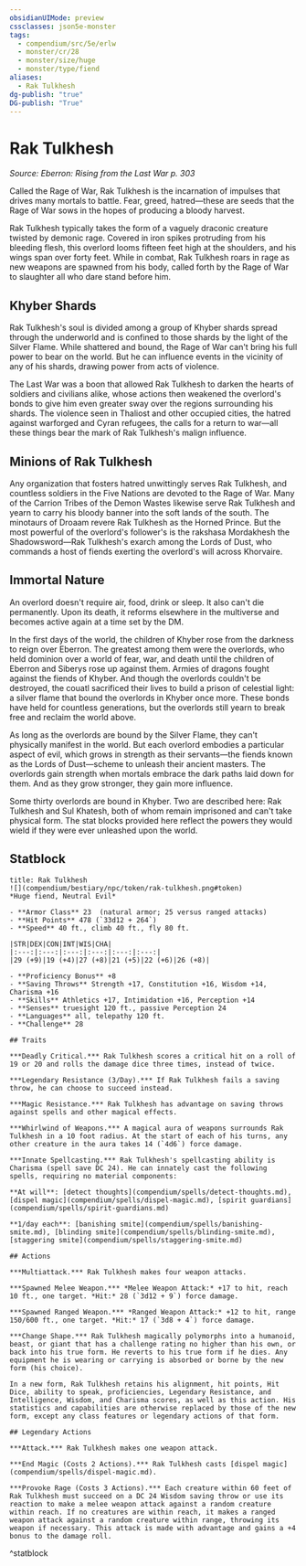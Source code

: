```yaml
---
obsidianUIMode: preview
cssclasses: json5e-monster
tags:
  - compendium/src/5e/erlw
  - monster/cr/28
  - monster/size/huge
  - monster/type/fiend
aliases:
  - Rak Tulkhesh
dg-publish: "true"
DG-publish: "True"
---
```

# Rak Tulkhesh
*Source: Eberron: Rising from the Last War p. 303*  

Called the Rage of War, Rak Tulkhesh is the incarnation of impulses that drives many mortals to battle. Fear, greed, hatred—these are seeds that the Rage of War sows in the hopes of producing a bloody harvest.

Rak Tulkhesh typically takes the form of a vaguely draconic creature twisted by demonic rage. Covered in iron spikes protruding from his bleeding flesh, this overlord looms fifteen feet high at the shoulders, and his wings span over forty feet. While in combat, Rak Tulkhesh roars in rage as new weapons are spawned from his body, called forth by the Rage of War to slaughter all who dare stand before him.

## Khyber Shards

Rak Tulkhesh's soul is divided among a group of Khyber shards spread through the underworld and is confined to those shards by the light of the Silver Flame. While shattered and bound, the Rage of War can't bring his full power to bear on the world. But he can influence events in the vicinity of any of his shards, drawing power from acts of violence.

The Last War was a boon that allowed Rak Tulkhesh to darken the hearts of soldiers and civilians alike, whose actions then weakened the overlord's bonds to give him even greater sway over the regions surrounding his shards. The violence seen in Thaliost and other occupied cities, the hatred against warforged and Cyran refugees, the calls for a return to war—all these things bear the mark of Rak Tulkhesh's malign influence.

## Minions of Rak Tulkhesh

Any organization that fosters hatred unwittingly serves Rak Tulkhesh, and countless soldiers in the Five Nations are devoted to the Rage of War. Many of the Carrion Tribes of the Demon Wastes likewise serve Rak Tulkhesh and yearn to carry his bloody banner into the soft lands of the south. The minotaurs of Droaam revere Rak Tulkhesh as the Horned Prince. But the most powerful of the overlord's follower's is the rakshasa Mordakhesh the Shadowsword—Rak Tulkhesh's exarch among the Lords of Dust, who commands a host of fiends exerting the overlord's will across Khorvaire.

## Immortal Nature

An overlord doesn't require air, food, drink or sleep. It also can't die permanently. Upon its death, it reforms elsewhere in the multiverse and becomes active again at a time set by the DM.

In the first days of the world, the children of Khyber rose from the darkness to reign over Eberron. The greatest among them were the overlords, who held dominion over a world of fear, war, and death until the children of Eberron and Siberys rose up against them. Armies of dragons fought against the fiends of Khyber. And though the overlords couldn't be destroyed, the couatl sacrificed their lives to build a prison of celestial light: a silver flame that bound the overlords in Khyber once more. These bonds have held for countless generations, but the overlords still yearn to break free and reclaim the world above.

As long as the overlords are bound by the Silver Flame, they can't physically manifest in the world. But each overlord embodies a particular aspect of evil, which grows in strength as their servants—the fiends known as the Lords of Dust—scheme to unleash their ancient masters. The overlords gain strength when mortals embrace the dark paths laid down for them. And as they grow stronger, they gain more influence.

Some thirty overlords are bound in Khyber. Two are described here: Rak Tulkhesh and Sul Khatesh, both of whom remain imprisoned and can't take physical form. The stat blocks provided here reflect the powers they would wield if they were ever unleashed upon the world.

## Statblock

```ad-statblock
title: Rak Tulkhesh
![](compendium/bestiary/npc/token/rak-tulkhesh.png#token)
*Huge fiend, Neutral Evil*

- **Armor Class** 23  (natural armor; 25 versus ranged attacks)
- **Hit Points** 478 (`33d12 + 264`)
- **Speed** 40 ft., climb 40 ft., fly 80 ft.

|STR|DEX|CON|INT|WIS|CHA|
|:---:|:---:|:---:|:---:|:---:|:---:|
|29 (+9)|19 (+4)|27 (+8)|21 (+5)|22 (+6)|26 (+8)|

- **Proficiency Bonus** +8
- **Saving Throws** Strength +17, Constitution +16, Wisdom +14, Charisma +16
- **Skills** Athletics +17, Intimidation +16, Perception +14
- **Senses** truesight 120 ft., passive Perception 24
- **Languages** all, telepathy 120 ft.
- **Challenge** 28

## Traits

***Deadly Critical.*** Rak Tulkhesh scores a critical hit on a roll of 19 or 20 and rolls the damage dice three times, instead of twice.

***Legendary Resistance (3/Day).*** If Rak Tulkhesh fails a saving throw, he can choose to succeed instead.

***Magic Resistance.*** Rak Tulkhesh has advantage on saving throws against spells and other magical effects.

***Whirlwind of Weapons.*** A magical aura of weapons surrounds Rak Tulkhesh in a 10 foot radius. At the start of each of his turns, any other creature in the aura takes 14 (`4d6`) force damage.

***Innate Spellcasting.*** Rak Tulkhesh's spellcasting ability is Charisma (spell save DC 24). He can innately cast the following spells, requiring no material components:

**At will**: [detect thoughts](compendium/spells/detect-thoughts.md), [dispel magic](compendium/spells/dispel-magic.md), [spirit guardians](compendium/spells/spirit-guardians.md)

**1/day each**: [banishing smite](compendium/spells/banishing-smite.md), [blinding smite](compendium/spells/blinding-smite.md), [staggering smite](compendium/spells/staggering-smite.md)

## Actions

***Multiattack.*** Rak Tulkhesh makes four weapon attacks.

***Spawned Melee Weapon.*** *Melee Weapon Attack:* +17 to hit, reach 10 ft., one target. *Hit:* 28 (`3d12 + 9`) force damage.

***Spawned Ranged Weapon.*** *Ranged Weapon Attack:* +12 to hit, range 150/600 ft., one target. *Hit:* 17 (`3d8 + 4`) force damage.

***Change Shape.*** Rak Tulkhesh magically polymorphs into a humanoid, beast, or giant that has a challenge rating no higher than his own, or back into his true form. He reverts to his true form if he dies. Any equipment he is wearing or carrying is absorbed or borne by the new form (his choice).

In a new form, Rak Tulkhesh retains his alignment, hit points, Hit Dice, ability to speak, proficiencies, Legendary Resistance, and Intelligence, Wisdom, and Charisma scores, as well as this action. His statistics and capabilities are otherwise replaced by those of the new form, except any class features or legendary actions of that form.

## Legendary Actions

***Attack.*** Rak Tulkhesh makes one weapon attack.

***End Magic (Costs 2 Actions).*** Rak Tulkhesh casts [dispel magic](compendium/spells/dispel-magic.md).

***Provoke Rage (Costs 3 Actions).*** Each creature within 60 feet of Rak Tulkhesh must succeed on a DC 24 Wisdom saving throw or use its reaction to make a melee weapon attack against a random creature within reach. If no creatures are within reach, it makes a ranged weapon attack against a random creature within range, throwing its weapon if necessary. This attack is made with advantage and gains a +4 bonus to the damage roll.
```
^statblock